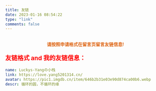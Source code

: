 ```yaml
---
title: 友链
date: 2023-01-16 08:54:22
type: "link"
comments: false
---
```


<style type="text/css">
#article-container .flink .flink-list > .flink-list-item:nth-child(4n+2) {background-color: rgba(0,185,199,0.18);}
#article-container .flink .flink-list > .flink-list-item:nth-child(1n+1) {background-color: rgba(143,165,199,0.18);}
#article-container .flink .flink-list > .flink-list-item:nth-child(2n+1) {background-color: rgba(14,165,99,0.18);}
#article-container .flink .flink-list > .flink-list-item:nth-child(3n+1) {background-color: rgba(114,15,119,0.18);}
#article-container .flink .flink-list > .flink-list-item:nth-child(5n+2) {background-color: rgba(4,215,159,0.18);}
#article-container .flink .flink-list > .flink-list-item:nth-child(6n+2) {background-color: rgba(164,0,229,0.18);}
#article-container .flink .flink-list > .flink-list-item:nth-child(6n+2) {background-color: rgba(16,0,129,0.18);}
.flink-list-item .flink-item-bg{
      position: absolute;
      bottom: 0;
      right: 0;
      transform: translate(35%,35%);
      transition: .5s;
      width: 100px;
      height: 100px;
      opacity: .2;
      border-radius: 9999px;
      overflow: hidden;}
</style> 
<br>

<center style="color: rgb(221, 97, 14);">
    <strong>请按照申请格式在留言页留言友链信息!</strong></center>


<p style="color: red;font-size: 19px;font-weight: 700; ">友链格式 and 我的友链信息：</p>

```yml
name: Luckys-Yangの小栈
link: https://love.yang5201314.cn/
avatar: https://pic1.imgdb.cn/item/646b2b31e03e90d874ca00b6.webp
descr: 循环的圆，不循环的缘
```

